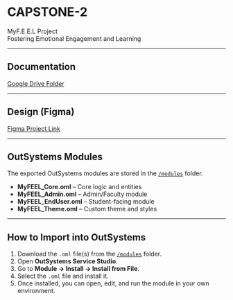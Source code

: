 # CAPSTONE-2
MyF.E.E.L Project  
Fostering Emotional Engagement and Learning  

----------

## Documentation
[Google Drive Folder](https://drive.google.com/drive/folders/13LxvywUcV-6pi_k5X3ubnhrS-3bo?usp=drive_link)

----------

## Design (Figma)
[Figma Project Link](https://www.figma.com/design/KCsvueBEDsdllsLvXGmZ08/Student-Portal-Login--Community?node-id=0-1&t=YfN8b0oanCKuIs8y-1)

----------

## OutSystems Modules
The exported OutSystems modules are stored in the [`/modules`](./modules) folder.

- **MyFEEL_Core.oml** – Core logic and entities  
- **MyFEEL_Admin.oml** – Admin/Faculty module  
- **MyFEEL_EndUser.oml** – Student-facing module  
- **MyFEEL_Theme.oml** – Custom theme and styles  

----------

## How to Import into OutSystems
1. Download the `.oml` file(s) from the [`/modules`](./modules) folder.  
2. Open **OutSystems Service Studio**.  
3. Go to **Module → Install → Install from File**.  
4. Select the `.oml` file and install it.  
5. Once installed, you can open, edit, and run the module in your own environment.  

